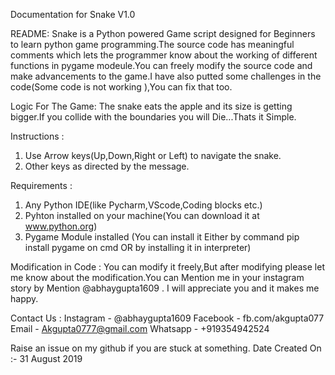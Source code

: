 Documentation for Snake V1.0 

README:
Snake is a Python powered Game script designed for Beginners to learn python game programming.The source code has meaningful comments which
lets the programmer know about the working of different functions in pygame modeule.You can freely modify the source code and make 
advancements to the game.I have also putted some challenges in the code(Some code is not working ),You can fix that too.

Logic For The Game:
The snake eats the apple and its size is getting bigger.If you collide with the boundaries you will Die...Thats it Simple.

Instructions :
1. Use Arrow keys(Up,Down,Right or Left) to navigate the snake. 
2. Other keys as directed by the message.

Requirements :
1. Any Python IDE(like Pycharm,VScode,Coding blocks etc.)
2. Pyhton installed on your machine(You can download it at www.python.org)
3. Pygame Module installed (You can install it Either by command pip install pygame on cmd OR by installing it in interpreter)

Modification in Code :
You can modify it freely,But after modifying please let me know about the modification.You can Mention me in your instagram story
by Mention @abhaygupta1609 . I will appreciate you and it makes me happy.

Contact Us :
Instagram - @abhaygupta1609
Facebook - fb.com/akgupta077
Email - Akgupta0777@gmail.com
Whatsapp - +919354942524

Raise an issue on my github if you are stuck at something.
Date Created On :- 31 August 2019
